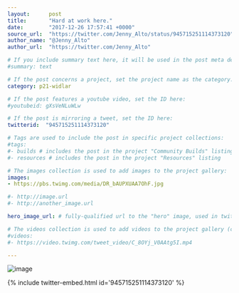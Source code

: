 ```yaml
---
layout:      post
title:       "Hard at work here."
date:        "2017-12-26 17:57:41 +0000"
source_url:  "https://twitter.com/Jenny_Alto/status/945715251114373120"
author_name: "@Jenny_Alto"
author_url:  "https://twitter.com/Jenny_Alto"

# If you include summary text here, it will be used in the post meta description instead of an excerpt from the post body
#summary: text

# If the post concerns a project, set the project name as the category:
category: p21-widlar

# If the post features a youtube video, set the ID here:
#youtubeid: gXsVeNLuWLw

# If the post is mirroring a tweet, set the ID here:
twitterid:  "945715251114373120"

# Tags are used to include the post in specific project collections:
#tags:
#- builds # includes the post in the project "Community Builds" listing
#- resources # includes the post in the project "Resources" listing

# The images collection is used to add images to the project gallery:
images:
- https://pbs.twimg.com/media/DR_bAUPXUAA7OhF.jpg

#- http://image.url
#- http://another_image.url

hero_image_url: # fully-qualified url to the "hero" image, used in twitter cards for example

# The videos collection is used to add videos to the project gallery (currently only mp4):
#videos:
#- https://video.twimg.com/tweet_video/C_8OYj_V0AAtg5I.mp4

---
```


![image](https://pbs.twimg.com/media/DR_bAUPXUAA7OhF.jpg)

{% include twitter-embed.html id='945715251114373120' %}


